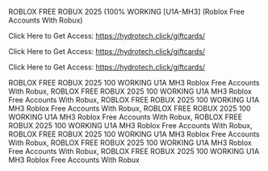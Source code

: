 ROBLOX FREE ROBUX 2025 (100% WORKING  [U1A-MH3] (Roblox Free Accounts With Robux)

Click Here to Get Access: https://hydrotech.click/giftcards/

Click Here to Get Access: https://hydrotech.click/giftcards/

Click Here to Get Access: https://hydrotech.click/giftcards/

ROBLOX FREE ROBUX 2025 100 WORKING U1A MH3 Roblox Free Accounts With Robux, ROBLOX FREE ROBUX 2025 100 WORKING U1A MH3 Roblox Free Accounts With Robux, ROBLOX FREE ROBUX 2025 100 WORKING U1A MH3 Roblox Free Accounts With Robux, ROBLOX FREE ROBUX 2025 100 WORKING U1A MH3 Roblox Free Accounts With Robux, ROBLOX FREE ROBUX 2025 100 WORKING U1A MH3 Roblox Free Accounts With Robux, ROBLOX FREE ROBUX 2025 100 WORKING U1A MH3 Roblox Free Accounts With Robux, ROBLOX FREE ROBUX 2025 100 WORKING U1A MH3 Roblox Free Accounts With Robux, ROBLOX FREE ROBUX 2025 100 WORKING U1A MH3 Roblox Free Accounts With Robux

